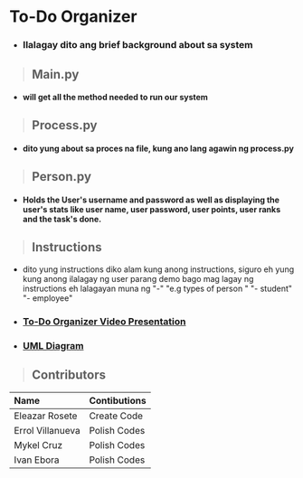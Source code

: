 # **To-Do Organizer**

- ### Ilalagay dito ang brief background about sa system

> ## **Main.py**

- #### will get all the method needed to run our system

> ## **Process.py**

- #### dito yung about sa proces na file, kung ano lang agawin ng process.py

> ## **Person.py**

- #### Holds the User's username and password as well as displaying the user's stats like user name, user password, user points, user ranks and the task's done.

> ## **Instructions**
- dito yung instructions diko alam kung anong instructions, siguro eh yung kung anong ilalagay ng user parang demo bago mag lagay ng instructions eh lalagayan muna ng "-"
"e.g types of person "
"- student" 
"- employee"

- ### [**To-Do Organizer Video Presentation**](https://drive.google.com/drive/folders/180RROyKphQ2C3x-ON-xk4D44T_NXNfex?usp=share_link)

- ### [**UML Diagram**](link-ng-diagram.com)

> ## **Contributors**

| Name | Contibutions |
|:---| :---|
| Eleazar Rosete | Create Code |
| Errol Villanueva | Polish Codes |
| Mykel Cruz | Polish Codes |
| Ivan Ebora | Polish Codes |
